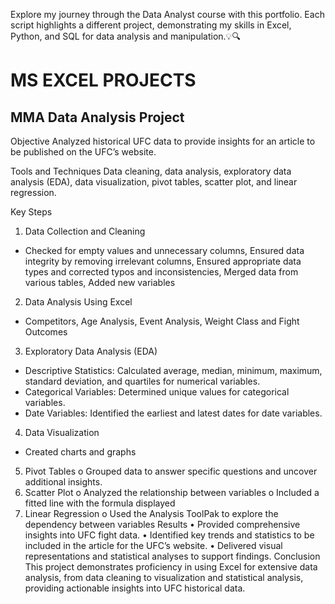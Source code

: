 Explore my journey through the Data Analyst course with this portfolio. Each script highlights a different project, demonstrating my skills in Excel, Python, and SQL for data analysis and manipulation.💡🔍

# MS EXCEL PROJECTS

## MMA Data Analysis Project
Objective
Analyzed historical UFC data to provide insights for an article to be published on the UFC’s website.

Tools and Techniques
Data cleaning, data analysis, exploratory data analysis (EDA), data visualization, pivot tables, scatter plot, and linear regression.

Key Steps
1.	Data Collection and Cleaning
- Checked for empty values and unnecessary columns, Ensured data integrity by removing irrelevant columns, Ensured appropriate data types and corrected typos and inconsistencies, Merged data from various tables, Added new variables

2.	Data Analysis Using Excel
- Competitors, Age Analysis, Event Analysis, Weight Class and Fight Outcomes

3.	Exploratory Data Analysis (EDA)
- Descriptive Statistics: Calculated average, median, minimum, maximum, standard deviation, and quartiles for numerical variables.
- Categorical Variables: Determined unique values for categorical variables.
- Date Variables: Identified the earliest and latest dates for date variables.

4.	Data Visualization
- Created charts and graphs 
5.	Pivot Tables
o	Grouped data to answer specific questions and uncover additional insights.
6.	Scatter Plot
o	Analyzed the relationship between variables
o	Included a fitted line with the formula displayed
7.	Linear Regression
o	Used the Analysis ToolPak to explore the dependency between variables
Results
•	Provided comprehensive insights into UFC fight data.
•	Identified key trends and statistics to be included in the article for the UFC’s website.
•	Delivered visual representations and statistical analyses to support findings.
Conclusion
This project demonstrates proficiency in using Excel for extensive data analysis, from data cleaning to visualization and statistical analysis, providing actionable insights into UFC historical data.
